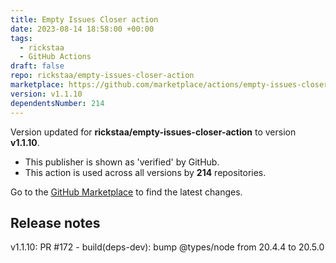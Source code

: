 ```yaml
---
title: Empty Issues Closer action
date: 2023-08-14 18:58:00 +00:00
tags:
  - rickstaa
  - GitHub Actions
draft: false
repo: rickstaa/empty-issues-closer-action
marketplace: https://github.com/marketplace/actions/empty-issues-closer-action
version: v1.1.10
dependentsNumber: 214
---
```



Version updated for **rickstaa/empty-issues-closer-action** to version **v1.1.10**.
- This publisher is shown as 'verified' by GitHub.
- This action is used across all versions by **214** repositories.

Go to the [GitHub Marketplace](https://github.com/marketplace/actions/empty-issues-closer-action) to find the latest changes.

## Release notes

v1.1.10: PR #172 - build(deps-dev): bump @types/node from 20.4.4 to 20.5.0
